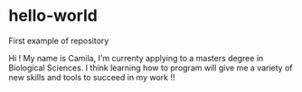 # hello-world
First example of repository

Hi !
My name is Camila, I'm currenty applying to a masters degree in Biological Sciences. I think learning how to program will give me a variety of new skills and tools to succeed in my work !!
